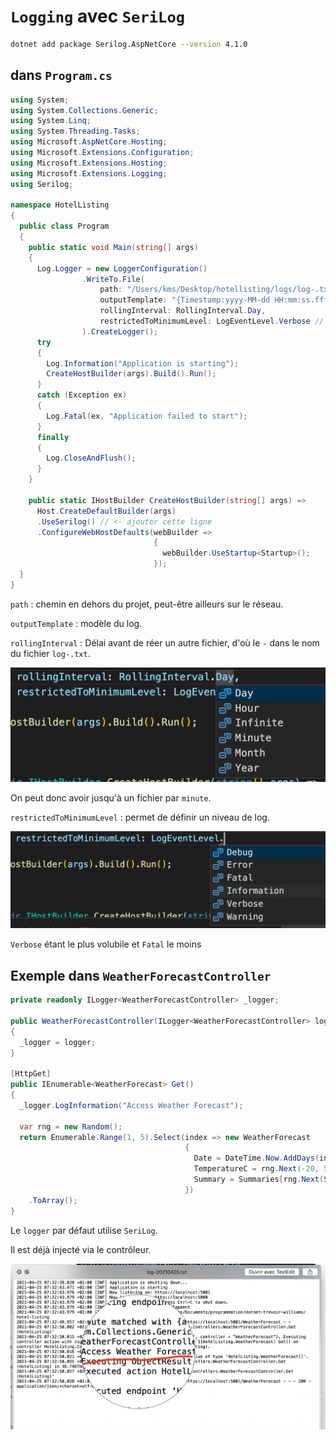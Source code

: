 # `Logging` avec `SeriLog`

```bash
dotnet add package Serilog.AspNetCore --version 4.1.0
```



## dans `Program.cs`

```cs
using System;
using System.Collections.Generic;
using System.Linq;
using System.Threading.Tasks;
using Microsoft.AspNetCore.Hosting;
using Microsoft.Extensions.Configuration;
using Microsoft.Extensions.Hosting;
using Microsoft.Extensions.Logging;
using Serilog;

namespace HotelListing
{
  public class Program
  {
    public static void Main(string[] args)
    {
      Log.Logger = new LoggerConfiguration()
                .WriteTo.File(
                    path: "/Users/kms/Desktop/hotellisting/logs/log-.txt",
                    outputTemplate: "{Timestamp:yyyy-MM-dd HH:mm:ss.fff zzz} [{Level:u3}] {Message:lj}{NewLine}{Exception}",
                    rollingInterval: RollingInterval.Day,
                    restrictedToMinimumLevel: LogEventLevel.Verbose // Information
                ).CreateLogger();
      try
      {
        Log.Information("Application is starting");
        CreateHostBuilder(args).Build().Run();
      }
      catch (Exception ex)
      {
        Log.Fatal(ex, "Application failed to start");
      }
      finally
      {
        Log.CloseAndFlush();
      }
    }

    public static IHostBuilder CreateHostBuilder(string[] args) =>
      Host.CreateDefaultBuilder(args)
      .UseSerilog() // <- ajouter cette ligne
      .ConfigureWebHostDefaults(webBuilder =>
                                {
                                  webBuilder.UseStartup<Startup>();
                                });
  }
}
```

`path` : chemin en dehors du projet, peut-être ailleurs sur le réseau.

`outputTemplate` : modèle du log.

`rollingInterval` : Délai avant de réer un autre fichier, d'où le `-` dans le nom du fichier `log-.txt`.

<img src="assets/rolling-interval.png" alt="rolling-interval" style="zoom:50%;" />

On peut donc avoir jusqu'à un fichier par `minute`.

`restrictedToMinimumLevel` : permet de définir un niveau de log.

<img src="assets/restricted-to-minimum-level.png" alt="restricted-to-minimum-level" style="zoom:50%;" />

`Verbose` étant le plus volubile et `Fatal` le moins



## Exemple dans `WeatherForecastController`

```cs
private readonly ILogger<WeatherForecastController> _logger;

public WeatherForecastController(ILogger<WeatherForecastController> logger)
{
  _logger = logger;
}

[HttpGet]
public IEnumerable<WeatherForecast> Get()
{
  _logger.LogInformation("Access Weather Forecast");
  
  var rng = new Random();
  return Enumerable.Range(1, 5).Select(index => new WeatherForecast
                                       {
                                         Date = DateTime.Now.AddDays(index),
                                         TemperatureC = rng.Next(-20, 55),
                                         Summary = Summaries[rng.Next(Summaries.Length)]
                                       })
    .ToArray();
}
```

Le `logger` par défaut utilise `SeriLog`.

Il est déjà injecté via le contrôleur.

<img src="assets/logger-wheaterforecast-controller.png" alt="logger-wheaterforecast-controller" style="zoom:50%;" />

